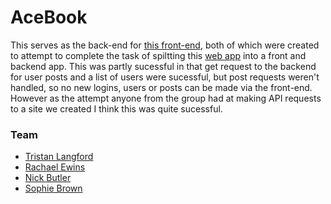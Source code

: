 # AceBook

This serves as the back-end for [this front-end](https://github.com/nwmbutler/acebook-brainaics-frontend), both of which were created to attempt to complete the task of spiltting this [web app](https://github.com/tristanlangford/acebook-brainaics) into a front and backend app. This was partly sucessful in that get request to the backend for user posts and a list of users were sucessful, but post requests weren't handled, so no new logins, users or posts can be made via the front-end. However as the attempt anyone from the group had at making API requests to a site we created I think this was quite sucessful. 

### Team
* [Tristan Langford](https://github.com/tristanlangford)
* [Rachael Ewins](https://github.com/RaeRachael)
* [Nick Butler](https://github.com/nwmbutler)
* [Sophie Brown](https://github.com/sofyloafy)

